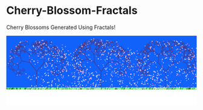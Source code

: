 # Cherry-Blossom-Fractals
Cherry Blossoms Generated Using Fractals!

![alt text](https://github.com/cchinchole/Cherry-Blossom-Fractals/blob/master/banner.png)
